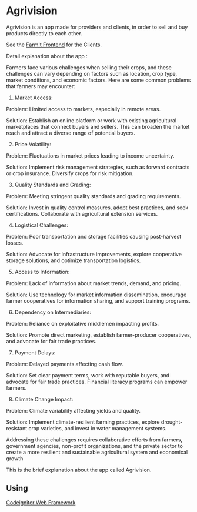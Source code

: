 # Agrivision
Agrivision is an app made for providers and clients, in order to sell and buy products directly to each other.

See the [FarmIt Frontend](https://github.com/whitedevil089/Agrivision.git) for the Clients.

Detail explanation about the app :

Farmers face various challenges when selling their crops, and these challenges can vary depending on factors such as location, crop type, market conditions, and economic factors. Here are some common problems that farmers may encounter:

1. Market Access:

Problem: Limited access to markets, especially in remote areas.

Solution: Establish an online platform or work with existing agricultural marketplaces that connect buyers and sellers. This can broaden the market reach and attract a diverse range of potential buyers.

2. Price Volatility:

Problem: Fluctuations in market prices leading to income uncertainty.

Solution: Implement risk management strategies, such as forward contracts or crop insurance. Diversify 
crops for risk mitigation.

3. Quality Standards and Grading:

Problem: Meeting stringent quality standards and grading requirements.

Solution: Invest in quality control measures, adopt best practices, and seek certifications. Collaborate with agricultural extension services.

4. Logistical Challenges:

Problem: Poor transportation and storage facilities causing post-harvest losses.

Solution: Advocate for infrastructure improvements, explore cooperative storage solutions, and optimize transportation logistics.

5. Access to Information:

Problem: Lack of information about market trends, demand, and pricing.

Solution: Use technology for market information dissemination, encourage farmer cooperatives for information sharing, and support training programs.

6. Dependency on Intermediaries:

Problem: Reliance on exploitative middlemen impacting profits.

Solution: Promote direct marketing, establish farmer-producer cooperatives, and advocate for fair trade practices.

7. Payment Delays:

Problem: Delayed payments affecting cash flow.

Solution: Set clear payment terms, work with reputable buyers, and advocate for fair trade practices. Financial literacy programs can empower farmers.

8. Climate Change Impact:

Problem: Climate variability affecting yields and quality.

Solution: Implement climate-resilient farming practices, explore drought-resistant crop varieties, and invest in water management systems.

Addressing these challenges requires collaborative efforts from farmers, government agencies, non-profit organizations, and the private sector to create a more resilient and sustainable agricultural system and economical growth

This is the brief explanation about the app called Agrivision.

## Using
[Codeigniter Web Framework](https://codeigniter.com/)
